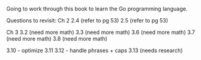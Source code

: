 Going to work through this book to learn the Go programming language.

Questions to revisit:
Ch 2
2.4 (refer to pg 53)
2.5 (refer to pg 53)

Ch 3
3.2 (need more math)
3.3 (need more math)
3.6 (need more math)
3.7 (need more math)
3.8 (need more math)

3.10 - optimize
3.11
3.12 - handle phrases + caps
3.13 (needs research)
